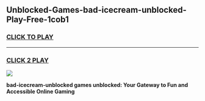 
## Unblocked-Games-bad-icecream-unblocked-Play-Free-1cob1
<h3>
<a href="https://premium76.site?title=bad-icecream-unblocked&ref=18A1">CLICK TO PLAY</a></h3>
<hr>

<h3>
<a href="https://premium76.site?title=bad-icecream-unblocked&ref=18A1">CLICK 2 PLAY</a>
  
</h3>

<a href="https://premium76.site?title=bad-icecream-unblocked&ref=18A1"><img src="https://clearcache.store/games.png"></a>


**bad-icecream-unblocked games unblocked: Your Gateway to Fun and Accessible Online Gaming**
